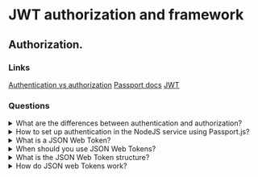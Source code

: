 # JWT authorization and framework

## Authorization.

### Links
[Authentication vs authorization](https://medium.datadriveninvestor.com/authentication-vs-authorization-716fea914d55)
[Passport docs](http://www.passportjs.org/docs/)
[JWT](https://jwt.io/introduction)

### Questions

<details>
  <summary>What are the differences between authentication and authorization?</summary>
  
  A lot of times, authentication and authorization are mixed sentences. But they have differences between each other.

  Authentication is validating user credentials such as username, password, etc. An authenticating system usually identities users by a username and password. Besides, the auth systems could have different elements. Based on the security level, authentication factors can vary from one of the following:
  
  * Single-Factor Authentication: This is the simplest form of authentication method, which requires a password to grant user access to a particular system such as a website or a network. 
  
  * Two-Factor Authentication: This is the most popular and safe authentication type. It requires not only a username and password but also a piece of information only the user knows. 
  
  * Multi-Factor Authentication: This is the most advanced type of authentication, which requires two or more levels of security from independent categories of authentication to grant user access to the system.
  
  Authorization is a process that allows getting access to resources such as files, databases, APIs, etc. So authorization verifies user rights.

</details>

<details>
  <summary>How to set up authentication in the NodeJS service using Passport.js?</summary>
  
  Passport is authentication middleware for Node.js. Extremely flexible and modular. Any application based on express.js can use it. A comprehensive set of strategies support authentication using a username and password, Facebook, Twitter, and more.
  
  So for using, it is possible to install Passport.js and one or more strategies. For more look into documentation.

</details>

<details>
  <summary>What is a JSON Web Token?</summary>
  
  JSON Web Token (JWT) is an open standard (RFC 7519) that defines a compact and self-contained way for securely transmitting information between parties as a JSON object. This information can be verified and trusted because it is digitally signed.

</details>

<details>
  <summary>When should you use JSON Web Tokens?</summary>
  
  It is possible to use JWT for authorization and information exchange:

  * Authorization: It is the most common scenario for using JWT. After the login process, each request will include the JWT, which allows getting access.
  
  * Information Exchange: JSON Web Tokens are a good way of securely transmitting information between parties. Because JWTs can be signed - for example, using public/private key pairs - you can be sure the senders are who they say they are.

</details>

<details>
  <summary>What is the JSON Web Token structure?</summary>
  
  JWT contains three parts:

  * Header. Generally, it has two values: type of the token (JWT), and the signing algorithm, such as HMAC SHA256 or RSA.
  
  * Payload. The part of the token, which contains the claims. There are three types of claims: registered, public, and private.
  
  * Signature. It allows verifying that the message wasn't changed.

</details>

<details>
  <summary>How do JSON web Tokens work?</summary>

  In authentication, when the user successfully logs in using their credentials, the server returns JWT. In general, you should not keep tokens longer than required.

  Whenever the user wants to access a protected route or resource, the user agent should send the JWT, typically in the Authorization header using the Bearer schema.

</details>
